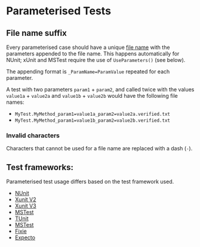 <!--
GENERATED FILE - DO NOT EDIT
This file was generated by [MarkdownSnippets](https://github.com/SimonCropp/MarkdownSnippets).
Source File: /docs/mdsource/parameterised.source.md
To change this file edit the source file and then run MarkdownSnippets.
-->

# Parameterised Tests

## File name suffix<!-- include: file-name-suffix. path: /docs/mdsource/file-name-suffix.include.md -->

Every parameterised case should have a unique [file name](/docs/naming.md) with the parameters appended to the file name. This happens automatically for NUnit; xUnit and MSTest require the use of `UseParameters()` (see below).

The appending format is `_ParamName=ParamValue` repeated for each parameter. 

A test with two parameters `param1` + `param2`, and called twice with the values `value1a` + `value2a` and `value1b` + `value2b` would have the following file names:

  * `MyTest.MyMethod_param1=value1a_param2=value2a.verified.txt`
  * `MyTest.MyMethod_param1=value1b_param2=value2b.verified.txt`


### Invalid characters

Characters that cannot be used for a file name are replaced with a dash (`-`).<!-- endInclude -->


## Test frameworks:

Parameterised test usage differs based on the test framework used.

 * [NUnit](parameterised-nunit.md)
 * [Xunit V2](parameterised-xunitv2.md)
 * [Xunit V3](parameterised-xunitv3.md)
 * [MSTest](parameterised-mstest.md)
 * [TUnit](parameterised-tunit.md)
 * [MSTest](parameterised-mstest.md)
 * [Fixie](parameterised-fixie.md)
 * [Expecto](parameterised-expecto.md)
